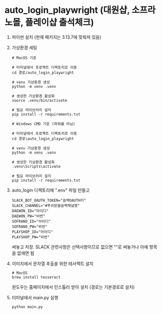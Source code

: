 # auto_login_playwright (대원샵, 소프라노몰, 플레이샵 출석체크)
   
1. 파이썬 설치 (현재 패키지는 3.13.7에 맞춰져 있음)
2. 가상환경 세팅
    ```
    # MacOS 기준

    # 터미널에서 프로젝트 디렉토리로 이동
    cd 경로/auto_login_playwright

    # venv 가상환경 생성
    python -m venv .venv

    # 생성한 가상환경 활성화
    source .venv/bin/activate

    # 필요 라이브러리 설치
    pip install -r requirements.txt
    ```
    ```
    # Windows CMD 기준 (파워쉘 아님)

    # 터미널에서 프로젝트 디렉토리로 이동
    cd 경로\auto_login_playwright

    # venv 가상환경 생성
    python -m venv .venv

    # 생성한 가상환경 활성화
    .venv\Scripts\activate
    
    # 필요 라이브러리 설치
    pip install -r requirements.txt
    ```
3. auto_login 디렉토리에 ".env" 파일 만들고   
    ```
    SLACK_BOT_OAUTH_TOKEN="슬랙OAUTH키"   
    SLACK_CHANNEL="#푸쉬받을슬랙채널명"   
    DAEWON_ID="아이디"   
    DAEWON_PW="비번"   
    SOFRANO_ID="아이디"   
    SOFRANO_PW="비번"   
    PLAYSHOP_ID="아이디"   
    PLAYSHOP_PW="비번"   
    ```
    써놓고 저장. SLACK 관련사항은 선택사항이므로 없으면 ""로 써놓거나 아예 항목을 없애면 됨   
   
4. 이미지에서 문자열 추출을 위한 테서렉트 설치
    ```
    # MacOS
    brew install tesseract
    ```
    윈도우는 홈페이지에서 인스톨러 받아 설치 (경로는 기본경로로 설치)
   
5. 터미널에서 main.py 실행
    ```
    python main.py
    ```
